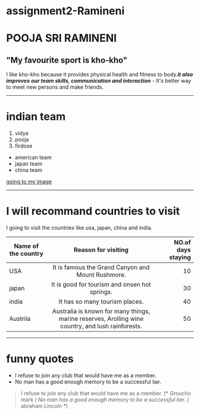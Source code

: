 # assignment2-Ramineni
# POOJA SRI RAMINENI
## "My favourite sport is kho-kho"

I like kho-kho because it provides physical health and fitness to body.***it also improves our team skills, communication and interaction*** - It's better way to meet new persons and make friends.

---

# indian team
1. vidya
2. pooja
3. firdose

* american team
* japan team
* china team <br>

[going to my image](AboutMe.md)

---

# I will recommand countries to visit
I going to visit the countries like usa, japan, china and india.

| **Name of the country** | **Reason for visiting** | **NO.of days staying** |
| --- | :---: | ---: |
| USA | It is famous the Grand Canyon and Mount Rushmore. | 10 |
| japan | It is good for tourism and onsen hot springs.  | 30 |
| india | It has so many tourism places. | 40 |
| Austrila | Australia is known for many things, marine reserves, Arolling wine country, and lush rainforests. | 50 |

---

# funny quotes
* I refuse to join any club that would have me as a member.
* No man has a good enough memory to be a successful liar.

>    I refuse to join any club that would have me as a member.
     (* Groucho mark *) 
>    No man has a good enough memory to be a successful liar. 
     (* abraham Lincoln *)



